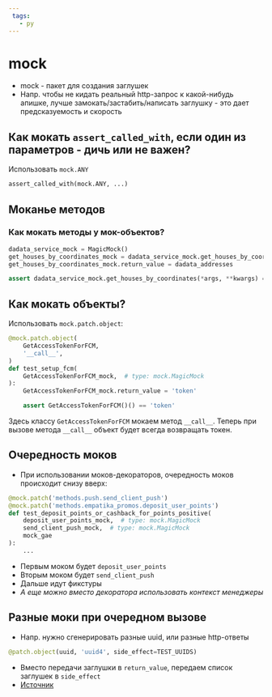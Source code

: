 ```yaml
---
 tags:
   - py
---
```


# mock

- mock - пакет для создания заглушек
- Напр. чтобы не кидать реальный http-запрос к какой-нибудь апишке, лучше замокать/застабить/написать заглушку - это
  дает предсказуемость и скорость

## Как мокать `assert_called_with`, если один из параметров - дичь или не важен?

Использовать `mock.ANY`

```python
assert_called_with(mock.ANY, ...)
```

## Моканье методов

### Как мокать методы у мок-объектов?

```python
dadata_service_mock = MagicMock()
get_houses_by_coordinates_mock = dadata_service_mock.get_houses_by_coordinates
get_houses_by_coordinates_mock.return_value = dadata_addresses

assert dadata_service_mock.get_houses_by_coordinates(*args, **kwargs) == dadata_addresses
```

## Как мокать объекты?

Использовать `mock.patch.object`:

```python
@mock.patch.object(
    GetAccessTokenForFCM,
    '__call__',
)
def test_setup_fcm(
    GetAccessTokenForFCM_mock,  # type: mock.MagicMock
):
    GetAccessTokenForFCM_mock.return_value = 'token'

    assert GetAccessTokenForFCM()() == 'token'
```

Здесь классу `GetAccessTokenForFCM` мокаем метод `__call__`. Теперь при вызове метода `__call__` объект будет всегда
возвращать токен.

## Очередность моков

- При использовании моков-декораторов, очередность моков происходит снизу вверх:

```python
@mock.patch('methods.push.send_client_push')
@mock.patch('methods.empatika_promos.deposit_user_points')
def test_deposit_points_or_cashback_for_points_positive(
    deposit_user_points_mock,  # type: mock.MagicMock  
    send_client_push_mock,  # type: mock.MagicMock  
    mock_gae
):
    ...
```

- Первым моком будет `deposit_user_points`
- Вторым моком будет `send_client_push`
- Дальше идут фикстуры
- *А еще можно вместо декоратора использовать контекст менеджеры*

## Разные моки при очередном вызове

- Напр. нужно сгенерировать разные uuid, или разные http-ответы

```python
@patch.object(uuid, 'uuid4', side_effect=TEST_UUIDS)
```

- Вместо передачи заглушки в `return_value`, передаем список заглушек в `side_effect`
- [Источник](https://stackoverflow.com/a/44405444/5500609)


